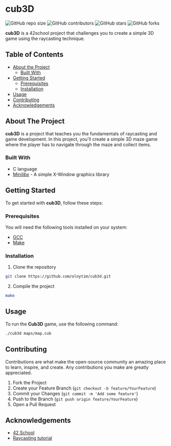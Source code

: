 # cub3D

![GitHub repo size](https://img.shields.io/github/repo-size/olnytim/cub3d)
![GitHub contributors](https://img.shields.io/github/contributors/olnytim/cub3d)
![GitHub stars](https://img.shields.io/github/stars/olnytim/cub3d?style=social)
![GitHub forks](https://img.shields.io/github/forks/olnytim/cub3d?style=social)

**cub3D** is a 42school project that challenges you to create a simple 3D game using the raycasting technique.

## Table of Contents

- [About the Project](#about-the-project)
  - [Built With](#built-with)
- [Getting Started](#getting-started)
  - [Prerequisites](#prerequisites)
  - [Installation](#installation)
- [Usage](#usage)
- [Contributing](#contributing)
- [Acknowledgements](#acknowledgements)

## About The Project

**cub3D** is a project that teaches you the fundamentals of raycasting and game development. In this project, you'll create a simple 3D maze game where the player has to navigate through the maze and collect items.

### Built With

- C language
- [Minilibx](https://github.com/42Paris/minilibx-linux) - A simple X-Window graphics library

## Getting Started

To get started with **cub3D**, follow these steps:

### Prerequisites

You will need the following tools installed on your system:

- [GCC](https://gcc.gnu.org/)
- [Make](https://www.gnu.org/software/make/)

### Installation

1. Clone the repository

```sh
git clone https://github.com/olnytim/cub3d.git
```

2. Compile the project

```sh
make
```

## Usage

To run the **Cub3D** game, use the following command:

```sh
./cub3d maps/map.cub
```

## Contributing

Contributions are what make the open-source community an amazing place to learn, inspire, and create. Any contributions you make are greatly appreciated.

1. Fork the Project
2. Create your Feature Branch (`git checkout -b feature/YourFeature`)
3. Commit your Changes (`git commit -m 'Add some feature'`)
4. Push to the Branch (`git push origin feature/YourFeature`)
5. Open a Pull Request

## Acknowledgements

- [42 School](https://www.42.fr/)
- [Raycasting tutorial](https://lodev.org/cgtutor/raycasting.html)
